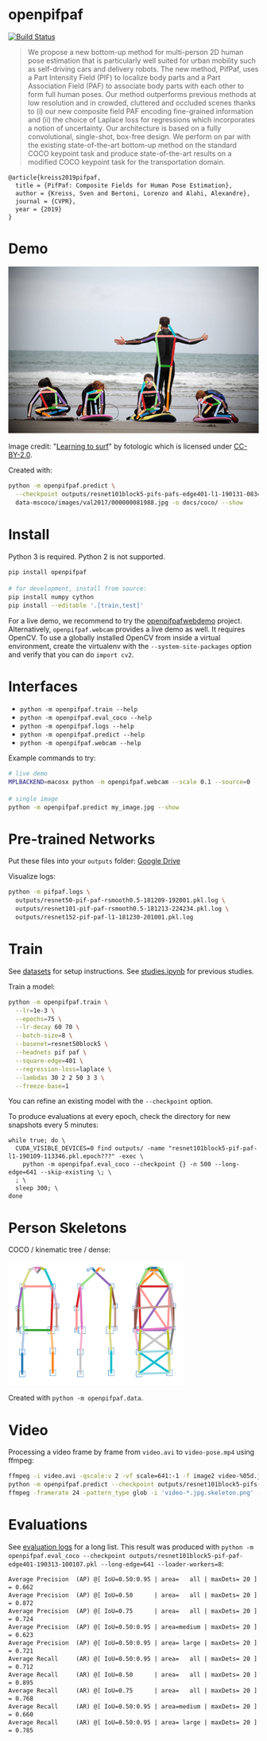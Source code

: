 # openpifpaf

[![Build Status](https://travis-ci.org/vita-epfl/openpifpaf.svg?branch=master)](https://travis-ci.org/vita-epfl/openpifpaf)

> We propose a new bottom-up method for multi-person 2D human pose
> estimation that is particularly well suited for urban mobility such as self-driving cars
> and delivery robots. The new method, PifPaf, uses a Part Intensity Field (PIF) to
> localize body parts and a Part Association Field (PAF) to associate body parts with each other to form
> full human poses.
> Our method outperforms previous methods at low resolution and in crowded,
> cluttered and occluded scenes
> thanks to (i) our new composite field PAF encoding fine-grained information and (ii) the choice of Laplace loss for regressions which incorporates a notion of uncertainty.
> Our architecture is based on a fully
> convolutional, single-shot, box-free design.
> We perform on par with the existing
> state-of-the-art bottom-up method on the standard COCO keypoint task
> and produce state-of-the-art results on a modified COCO keypoint task for
> the transportation domain.


```
@article{kreiss2019pifpaf,
  title = {PifPaf: Composite Fields for Human Pose Estimation},
  author = {Kreiss, Sven and Bertoni, Lorenzo and Alahi, Alexandre},
  journal = {CVPR},
  year = {2019}
}
```


# Demo

![example image with overlaid pose skeleton](docs/coco/000000081988.jpg.skeleton.png)

Image credit: "[Learning to surf](https://www.flickr.com/photos/fotologic/6038911779/in/photostream/)" by fotologic which is licensed under [CC-BY-2.0].


Created with:

```sh
python -m openpifpaf.predict \
  --checkpoint outputs/resnet101block5-pifs-pafs-edge401-l1-190131-083451.pkl \
  data-mscoco/images/val2017/000000081988.jpg -o docs/coco/ --show
```


# Install

Python 3 is required. Python 2 is not supported.

```sh
pip install openpifpaf

# for development, install from source:
pip install numpy cython
pip install --editable '.[train,test]'
```

For a live demo, we recommend to try the
[openpifpafwebdemo](https://github.com/vita-epfl/openpifpafwebdemo) project.
Alternatively, `openpifpaf.webcam` provides a live demo as well.
It requires OpenCV. To use a globally installed
OpenCV from inside a virtual environment, create the virtualenv with the
`--system-site-packages` option and verify that you can do `import cv2`.


# Interfaces

* `python -m openpifpaf.train --help`
* `python -m openpifpaf.eval_coco --help`
* `python -m openpifpaf.logs --help`
* `python -m openpifpaf.predict --help`
* `python -m openpifpaf.webcam --help`

Example commands to try:

```sh
# live demo
MPLBACKEND=macosx python -m openpifpaf.webcam --scale 0.1 --source=0

# single image
python -m openpifpaf.predict my_image.jpg --show
```


# Pre-trained Networks

Put these files into your `outputs` folder: [Google Drive](https://drive.google.com/drive/folders/1v8UNDjZbqeMZY64T33tSDOq1jtcBJBy7?usp=sharing>)

Visualize logs:

```sh
python -m pifpaf.logs \
  outputs/resnet50-pif-paf-rsmooth0.5-181209-192001.pkl.log \
  outputs/resnet101-pif-paf-rsmooth0.5-181213-224234.pkl.log \
  outputs/resnet152-pif-paf-l1-181230-201001.pkl.log
```


# Train

See [datasets](docs/datasets.md) for setup instructions.
See [studies.ipynb](docs/studies.ipynb) for previous studies.

Train a model:

```sh
python -m openpifpaf.train \
  --lr=1e-3 \
  --epochs=75 \
  --lr-decay 60 70 \
  --batch-size=8 \
  --basenet=resnet50block5 \
  --headnets pif paf \
  --square-edge=401 \
  --regression-loss=laplace \
  --lambdas 30 2 2 50 3 3 \
  --freeze-base=1
```

You can refine an existing model with the `--checkpoint` option.

To produce evaluations at every epoch, check the directory for new
snapshots every 5 minutes:

```
while true; do \
  CUDA_VISIBLE_DEVICES=0 find outputs/ -name "resnet101block5-pif-paf-l1-190109-113346.pkl.epoch???" -exec \
    python -m openpifpaf.eval_coco --checkpoint {} -n 500 --long-edge=641 --skip-existing \; \
  ; \
  sleep 300; \
done
```


# Person Skeletons

COCO / kinematic tree / dense:

<img src="docs/skeleton_coco.png" height="250" /><img src="docs/skeleton_kinematic_tree.png" height="250" /><img src="docs/skeleton_dense.png" height="250" />

Created with `python -m openpifpaf.data`.


# Video

Processing a video frame by frame from `video.avi` to `video-pose.mp4` using ffmpeg:

```sh
ffmpeg -i video.avi -qscale:v 2 -vf scale=641:-1 -f image2 video-%05d.jpg
python -m openpifpaf.predict --checkpoint outputs/resnet101block5-pifs-pafs-edge401-l1-190213-100439.pkl video-*0.jpg
ffmpeg -framerate 24 -pattern_type glob -i 'video-*.jpg.skeleton.png' -vf scale=640:-1 -c:v libx264 -pix_fmt yuv420p video-pose.mp4
```


# Evaluations

See [evaluation logs](docs/eval_logs.md) for a long list.
This result was produced with `python -m openpifpaf.eval_coco --checkpoint outputs/resnet101block5-pif-paf-edge401-190313-100107.pkl --long-edge=641 --loader-workers=8`:

```
Average Precision  (AP) @[ IoU=0.50:0.95 | area=   all | maxDets= 20 ] = 0.662
Average Precision  (AP) @[ IoU=0.50      | area=   all | maxDets= 20 ] = 0.872
Average Precision  (AP) @[ IoU=0.75      | area=   all | maxDets= 20 ] = 0.724
Average Precision  (AP) @[ IoU=0.50:0.95 | area=medium | maxDets= 20 ] = 0.623
Average Precision  (AP) @[ IoU=0.50:0.95 | area= large | maxDets= 20 ] = 0.721
Average Recall     (AR) @[ IoU=0.50:0.95 | area=   all | maxDets= 20 ] = 0.712
Average Recall     (AR) @[ IoU=0.50      | area=   all | maxDets= 20 ] = 0.895
Average Recall     (AR) @[ IoU=0.75      | area=   all | maxDets= 20 ] = 0.768
Average Recall     (AR) @[ IoU=0.50:0.95 | area=medium | maxDets= 20 ] = 0.660
Average Recall     (AR) @[ IoU=0.50:0.95 | area= large | maxDets= 20 ] = 0.785
```


[CC-BY-2.0]: https://creativecommons.org/licenses/by/2.0/
